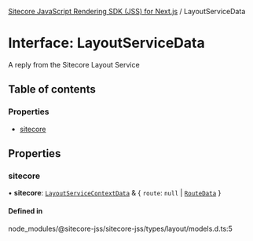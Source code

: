 [Sitecore JavaScript Rendering SDK (JSS) for Next.js](../README.md) / LayoutServiceData

# Interface: LayoutServiceData

A reply from the Sitecore Layout Service

## Table of contents

### Properties

- [sitecore](LayoutServiceData.md#sitecore)

## Properties

### sitecore

• **sitecore**: [`LayoutServiceContextData`](LayoutServiceContextData.md) & { `route`: ``null`` \| [`RouteData`](RouteData.md)  }

#### Defined in

node_modules/@sitecore-jss/sitecore-jss/types/layout/models.d.ts:5
